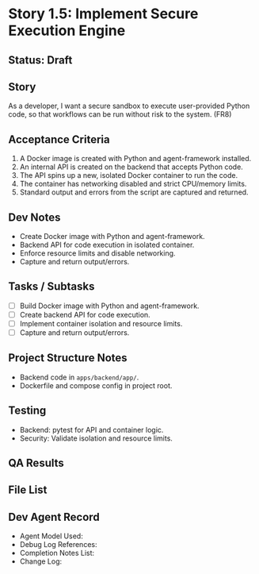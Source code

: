 # Story 1.5: Implement Secure Execution Engine

## Status: Draft

## Story
As a developer, I want a secure sandbox to execute user-provided Python code, so that workflows can be run without risk to the system. (FR8)

## Acceptance Criteria
1. A Docker image is created with Python and agent-framework installed.
2. An internal API is created on the backend that accepts Python code.
3. The API spins up a new, isolated Docker container to run the code.
4. The container has networking disabled and strict CPU/memory limits.
5. Standard output and errors from the script are captured and returned.

## Dev Notes
- Create Docker image with Python and agent-framework.
- Backend API for code execution in isolated container.
- Enforce resource limits and disable networking.
- Capture and return output/errors.

## Tasks / Subtasks
- [ ] Build Docker image with Python and agent-framework.
- [ ] Create backend API for code execution.
- [ ] Implement container isolation and resource limits.
- [ ] Capture and return output/errors.

## Project Structure Notes
- Backend code in `apps/backend/app/`.
- Dockerfile and compose config in project root.

## Testing
- Backend: pytest for API and container logic.
- Security: Validate isolation and resource limits.

## QA Results

## File List

## Dev Agent Record
- Agent Model Used:
- Debug Log References:
- Completion Notes List:
- Change Log:
